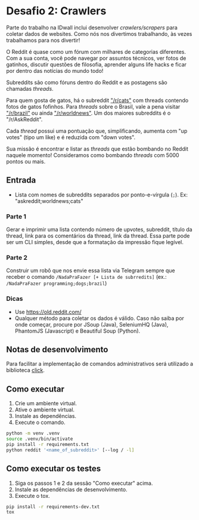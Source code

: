 # Desafio 2: Crawlers

Parte do trabalho na IDwall inclui desenvolver *crawlers/scrapers* para coletar dados de websites.
Como nós nos divertimos trabalhando, às vezes trabalhamos para nos divertir!

O Reddit é quase como um fórum com milhares de categorias diferentes. Com a sua conta, você pode navegar por assuntos técnicos, ver fotos de gatinhos, discutir questões de filosofia, aprender alguns life hacks e ficar por dentro das notícias do mundo todo!

Subreddits são como fóruns dentro do Reddit e as postagens são chamadas *threads*.

Para quem gosta de gatos, há o subreddit ["/r/cats"](https://www.reddit.com/r/cats) com threads contendo fotos de gatos fofinhos.
Para *threads* sobre o Brasil, vale a pena visitar ["/r/brazil"](https://www.reddit.com/r/brazil) ou ainda ["/r/worldnews"](https://www.reddit.com/r/worldnews/).
Um dos maiores subreddits é o "/r/AskReddit".

Cada *thread* possui uma pontuação que, simplificando, aumenta com "up votes" (tipo um like) e é reduzida com "down votes".

Sua missão é encontrar e listar as *threads* que estão bombando no Reddit naquele momento!
Consideramos como bombando *threads* com 5000 pontos ou mais.

## Entrada
- Lista com nomes de subreddits separados por ponto-e-vírgula (`;`). Ex: "askreddit;worldnews;cats"

### Parte 1
Gerar e imprimir uma lista contendo número de upvotes, subreddit, título da thread, link para os comentários da thread, link da thread.
Essa parte pode ser um CLI simples, desde que a formatação da impressão fique legível.

### Parte 2
Construir um robô que nos envie essa lista via Telegram sempre que receber o comando `/NadaPraFazer [+ Lista de subrredits]` (ex.: `/NadaPraFazer programming;dogs;brazil`)

### Dicas
 - Use https://old.reddit.com/
 - Qualquer método para coletar os dados é válido. Caso não saiba por onde começar, procure por JSoup (Java), SeleniumHQ (Java), PhantomJS (Javascript) e Beautiful Soup (Python).
 
 ## Notas de desenvolvimento
Para facilitar a implementação de comandos administrativos será utilizado a biblioteca [click](https://click.palletsprojects.com/en/7.x/).

## Como executar
1. Crie um ambiente virtual.
2. Ative o ambiente virtual.
3. Instale as dependências.
4. Execute o comando.
```bash
python -m venv .venv
source .venv/bin/activate
pip install -r requirements.txt
python reddit '<name_of_subreddit>' [--log / -l]
```

## Como executar os testes
1. Siga os passos 1 e 2 da sessão "Como executar" acima.
2. Instale as dependências de desenvolvimento.
3. Execute o tox.
```bash
pip install -r requirements-dev.txt
tox
```

